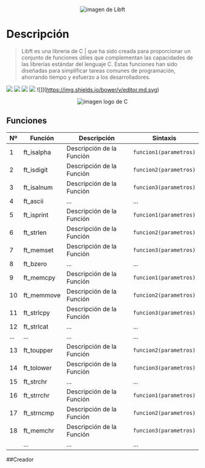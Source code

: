 <p align="center">
  <img src="https://repository-images.githubusercontent.com/204142917/82f36f80-66bf-11ea-8c8e-cdb47d752440" alt="imagen de Libft">
</p>

# Descripción
> Libft es una libreria de C |  que ha sido creada para proporcionar un conjunto de funciones útiles que complementan las capacidades de las librerías estándar del lenguaje C. Estas funciones han sido diseñadas para simplificar tareas comunes de programación, ahorrando tiempo y esfuerzo a los desarrolladores.

![](https://img.shields.io/github/stars/pandao/editor.md.svg) ![](https://img.shields.io/github/forks/pandao/editor.md.svg) ![](https://img.shields.io/github/tag/pandao/editor.md.svg) ![](https://img.shields.io/github/release/pandao/editor.md.svg) ![]](https://img.shields.io/bower/v/editor.md.svg)

<p align="center">
  <img src="https://images.vexels.com/media/users/3/166179/isolated/lists/b83d6b47a9502dfaf535087627a8bf96-c-programming-language-icon.png" alt="imagen logo de C">
</p>

## Funciones
|   Nº      | Función              | Descripción                                | Sintaxis                          |
|---------|-------------------|------------------------------------|--------------------------|
|   1        | ft_isalpha           | Descripción de la Función        | `funcion1(parametros)` |
|   2        | ft_isdigit            | Descripción de la Función       | `funcion2(parametros)` |
|   3        | ft_isalnum         | Descripción de la Función      | `funcion3(parametros)` |
|   4        | ft_ascii               | ...                                                 | ...                                    |
|   5        |ft_isprint            | Descripción de la Función        | `funcion1(parametros)` |
|   6        | ft_strlen             | Descripción de la Función      | `funcion2(parametros)` |
|   7        | ft_memset         | Descripción de la Función        | `funcion3(parametros)` |
|   8        |ft_bzero             | ...                              | ...                    |
|   9        |ft_memcpy        | Descripción de la Función        | `funcion1(parametros)` |
|   10      |ft_memmove     | Descripción de la Función       | `funcion2(parametros)` |
|   11      |ft_strlcpy           | Descripción de la Función        | `funcion3(parametros)` |
|   12      |ft_strlcat            | ...                                                 | ...                                    |
|    ...      |...                        | ...                                                 | ...                                    |
|   13     |ft_toupper         | Descripción de la Función       | `funcion2(parametros)` |
|    14     |ft_tolower         | Descripción de la Función        | `funcion3(parametros)` |
|   15      |ft_strchr            | ...                              | ...                    |
|   16      |ft_strrchr          | Descripción de la Función        | `funcion1(parametros)` |
|   17      |ft_strncmp       | Descripción de la Función        | `funcion2(parametros)` |
|   18      |ft_memchr       | Descripción de la Función        | `funcion3(parametros)` |
| |...               | ...                              | ...                    |


##Creador
